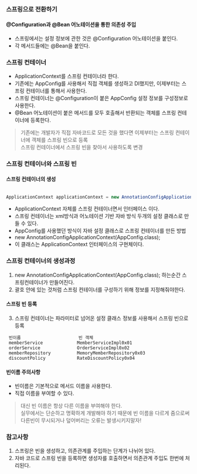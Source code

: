 ### 스프링으로 전환하기
#### @Configuration과 @Bean 어노테이션을 통한 의존성 주입
* 스프링에서는 설정 정보에 관한 것은 @Configuration 어노테이션을 붙인다.
* 각 메서드들에는 @Bean을 붙인다.

### 스프링 컨테이너
* ApplicationContext를 스프링 컨테이너라 한다.
* 기존에는 AppConfig를 사용해서 직접 객체를 생성하고 DI했지만, 이제부터는 스프링 컨테이너를 통해서 사용한다.
* 스프링 컨테이너는 @Configuration이 붙은 AppConfig 설정 정보를 구성정보로 사용한다.
* @Bean 어노테이션이 붙은 메서드를 모두 호출해서 반환되는 객체를 스프링 컨테이너에 등록한다.

> 기존에는 개발자가 직접 자바코드로 모든 것을 했다면 이제부터는 스프링 컨테이너에 객체를 스프링 빈으로 등록 <br>
> 스프링 컨테이너에서 스프링 빈을 찾아서 사용하도록 변경
 
 ### 스프링 컨테이너와 스프링 빈
 #### 스프링 컨테이너의 생성
 
 ``` java
 
 ApplicationContext applicationContext = new AnnotationConfigApplicationContext(AppConfig.class);
 
 ```
 * ApplicationContext 자체를 스프링 컨테이너면서 인터페이스 이다.
 * 스프링 컨테이너는 xml방식과 어노테이션 기반 자바 방식 두개의 설정 클래스로 만들 수 있다.
 * AppConfig를 사용했던 방식이 자바 설정 클래스로 스프링 컨테이너를 만든 방법
  * new AnnotationConfigApplicationContext(AppConfig.class);
  * 이 클래스는 ApplicationContext 인터페이스의 구현체이다.

### 스프링 컨테이너의 생성과정
1. new AnnotationConfigApplicationContext(AppConfig.class); 하는순간 스프링컨테이너가 만들어진다.
2. 괄호 안에 있는 것처럼 스프링 컨테이너를 구성하기 위해 정보를 지정해줘야한다.

#### 스프링 빈 등록
3. 스프링 컨테이너는 파라미터로 넘어온 설정 클래스 정보를 사용해서 스프링 빈으로 등록

```
 빈이름                      빈 객체
 memberService             MemberServiceImpl0x01
 orderService              OrderServiceImpl0x02
 memberRepository          MemoryMemberRepository0x03
 discountPolicy            RateDiscountPolicy0x04

```

#### 빈이름 주의사항
* 빈이름은 기본적으로 메서드 이름을 사용한다.
* 직접 이름을 부여할 수 있다.
> 대신 빈 이름은 항상 다른 이름을 부여해야 한다. <br>
> 실무에서는 단순하고 명확하게 개발해야 하기 때문에 빈 이름을 다르게 줌으로써 다른빈이 무시되거나 덮어버리는 오류는 발생시키지말자!


### 참고사항
1. 스프링은 빈을 생성하고, 의존관계를 주입하는 단계가 나뉘어 있다.
2. 자바 코드로 스프링 빈을 등록하면 생성자를 호출하면서 의존관계 주입도 한번에 처리된다.




